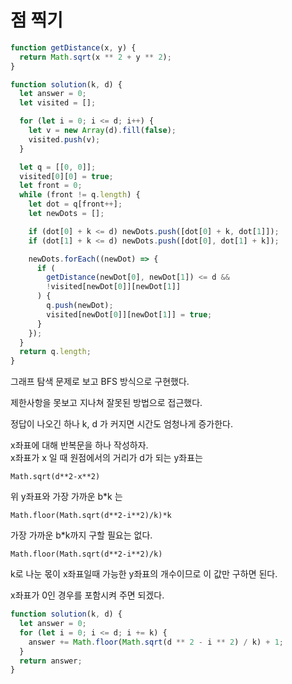 # 점 찍기

```javascript
function getDistance(x, y) {
  return Math.sqrt(x ** 2 + y ** 2);
}

function solution(k, d) {
  let answer = 0;
  let visited = [];

  for (let i = 0; i <= d; i++) {
    let v = new Array(d).fill(false);
    visited.push(v);
  }

  let q = [[0, 0]];
  visited[0][0] = true;
  let front = 0;
  while (front != q.length) {
    let dot = q[front++];
    let newDots = [];

    if (dot[0] + k <= d) newDots.push([dot[0] + k, dot[1]]);
    if (dot[1] + k <= d) newDots.push([dot[0], dot[1] + k]);

    newDots.forEach((newDot) => {
      if (
        getDistance(newDot[0], newDot[1]) <= d &&
        !visited[newDot[0]][newDot[1]]
      ) {
        q.push(newDot);
        visited[newDot[0]][newDot[1]] = true;
      }
    });
  }
  return q.length;
}
```

그래프 탐색 문제로 보고 BFS 방식으로 구현했다.

제한사항을 못보고 지나쳐 잘못된 방법으로 접근했다.

정답이 나오긴 하나 k, d 가 커지면 시간도 엄청나게 증가한다.

x좌표에 대해 반복문을 하나 작성하자.  
x좌표가 x 일 때 원점에서의 거리가 d가 되는 y좌표는

```
Math.sqrt(d**2-x**2)
```

위 y좌표와 가장 가까운 b\*k 는

```
Math.floor(Math.sqrt(d**2-i**2)/k)*k
```

가장 가까운 b\*k까지 구할 필요는 없다.

```
Math.floor(Math.sqrt(d**2-i**2)/k)
```

k로 나눈 몫이 x좌표일때 가능한 y좌표의 개수이므로 이 값만 구하면 된다.

x좌표가 0인 경우를 포함시켜 주면 되겠다.

```javascript
function solution(k, d) {
  let answer = 0;
  for (let i = 0; i <= d; i += k) {
    answer += Math.floor(Math.sqrt(d ** 2 - i ** 2) / k) + 1;
  }
  return answer;
}
```
